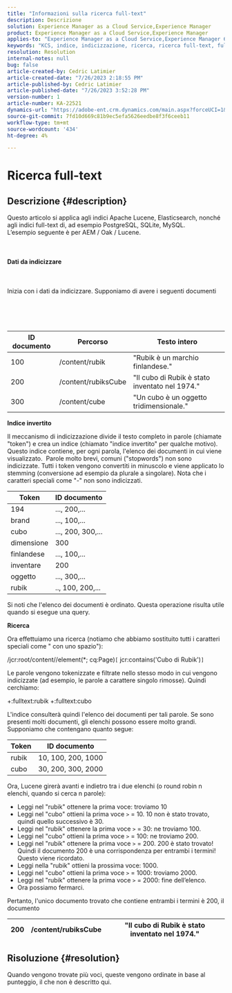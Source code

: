 ```yaml
---
title: "Informazioni sulla ricerca full-text"
description: Descrizione
solution: Experience Manager as a Cloud Service,Experience Manager
product: Experience Manager as a Cloud Service,Experience Manager
applies-to: "Experience Manager as a Cloud Service,Experience Manager 6.5"
keywords: "KCS, indice, indicizzazione, ricerca, ricerca full-text, full-text"
resolution: Resolution
internal-notes: null
bug: false
article-created-by: Cedric Latimier
article-created-date: "7/26/2023 2:18:55 PM"
article-published-by: Cedric Latimier
article-published-date: "7/26/2023 3:52:28 PM"
version-number: 1
article-number: KA-22521
dynamics-url: "https://adobe-ent.crm.dynamics.com/main.aspx?forceUCI=1&pagetype=entityrecord&etn=knowledgearticle&id=17e28958-bf2b-ee11-bdf4-6045bd006239"
source-git-commit: 7fd10d669c81b9ec5efa5626eedbe8f3f6ceeb11
workflow-type: tm+mt
source-wordcount: '434'
ht-degree: 4%

---
```


# Ricerca full-text

## Descrizione {#description}

Questo articolo si applica agli indici Apache Lucene, Elasticsearch, nonché agli indici full-text di, ad esempio PostgreSQL, SQLite, MySQL. 
<br>L’esempio seguente è per AEM / Oak / Lucene.<br><br> <br><br><b>Dati da indicizzare</b><br><br> <br><br>Inizia con i dati da indicizzare. Supponiamo di avere i seguenti documenti<br><br> <br><br><br>

| <b>ID documento</b> | <b>Percorso</b> | <b>Testo intero</b> |
| --- | --- | --- |
| 100 | /content/rubik | &quot;Rubik è un marchio finlandese.&quot; |
| 200 | /content/rubiksCube | &quot;Il cubo di Rubik è stato inventato nel 1974.&quot; |
| 300 | /content/cube | &quot;Un cubo è un oggetto tridimensionale.&quot; |


<b>Indice invertito</b>

Il meccanismo di indicizzazione divide il testo completo in parole (chiamate &quot;token&quot;) e crea un indice (chiamato &quot;indice invertito&quot; per qualche motivo). Questo indice contiene, per ogni parola, l&#39;elenco dei documenti in cui viene visualizzato. 
Parole molto brevi, comuni (&quot;stopwords&quot;) non sono indicizzate. Tutti i token vengono convertiti in minuscolo e viene applicato lo stemming (conversione ad esempio da plurale a singolare).
Nota che i caratteri speciali come &quot;-&quot; non sono indicizzati.


| <b>Token</b> | <b>ID documento</b> |
| --- | --- |
| 194 | ..., 200,... |
| brand | ..., 100,... |
| cubo | ..., 200, 300,... |
| dimensione | 300 |
| finlandese | ..., 100,... |
| inventare | 200 |
| oggetto | ..., 300,... |
| rubik | .., 100, 200,... |


Si noti che l&#39;elenco dei documenti è ordinato. Questa operazione risulta utile quando si esegue una query.

<b>Ricerca</b>

Ora effettuiamo una ricerca (notiamo che abbiamo sostituito tutti i caratteri speciali come &quot; con uno spazio&quot;):

/jcr:root/content//element(\*; cq:Page)`[` jcr:contains(&#39;Cubo di Rubik&#39;)`]`

Le parole vengono tokenizzate e filtrate nello stesso modo in cui vengono indicizzate (ad esempio, le parole a carattere singolo rimosse). Quindi cerchiamo:

+:fulltext:rubik +:fulltext:cubo

L&#39;indice consulterà quindi l&#39;elenco dei documenti per tali parole. Se sono presenti molti documenti, gli elenchi possono essere molto grandi. Supponiamo che contengano quanto segue:


| <b>Token</b> | <b>ID documento</b> |
| --- | --- |
| rubik | 10, 100, 200, 1000 |
| cubo | 30, 200, 300, 2000 |


Ora, Lucene girerà avanti e indietro tra i due elenchi (o round robin n elenchi, quando si cerca n parole):

- Leggi nel &quot;rubik&quot; ottenere la prima voce: troviamo 10
- Leggi nel &quot;cubo&quot; ottieni la prima voce `>` = 10. 10 non è stato trovato, quindi quello successivo è 30.
- Leggi nel &quot;rubik&quot; ottenere la prima voce `>` = 30: ne troviamo 100.
- Leggi nel &quot;cubo&quot; ottieni la prima voce `>` = 100: ne troviamo 200.
- Leggi nel &quot;rubik&quot; ottenere la prima voce `>` = 200. 200 è stato trovato! Quindi il documento 200 è una corrispondenza per entrambi i termini! Questo viene ricordato.
- Leggi nella &quot;rubik&quot; ottieni la prossima voce: 1000.
- Leggi nel &quot;cubo&quot; ottieni la prima voce `>` = 1000: troviamo 2000.
- Leggi nel &quot;rubik&quot; ottenere la prima voce `>` = 2000: fine dell’elenco.
- Ora possiamo fermarci.


Pertanto, l&#39;unico documento trovato che contiene entrambi i termini è 200, il documento


| 200 | /content/rubiksCube | &quot;Il cubo di Rubik è stato inventato nel 1974.&quot; |
| --- | --- | --- |





## Risoluzione {#resolution}

Quando vengono trovate più voci, queste vengono ordinate in base al punteggio, il che non è descritto qui. 